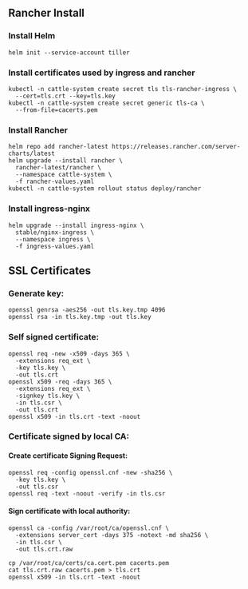 

## Rancher Install

### Install Helm

    helm init --service-account tiller

### Install certificates used by ingress and rancher

    kubectl -n cattle-system create secret tls tls-rancher-ingress \
      --cert=tls.crt --key=tls.key
    kubectl -n cattle-system create secret generic tls-ca \
      --from-file=cacerts.pem

### Install Rancher

    helm repo add rancher-latest https://releases.rancher.com/server-charts/latest
    helm upgrade --install rancher \
      rancher-latest/rancher \
      --namespace cattle-system \
      -f rancher-values.yaml
    kubectl -n cattle-system rollout status deploy/rancher

### Install ingress-nginx

    helm upgrade --install ingress-nginx \
      stable/nginx-ingress \
      --namespace ingress \
      -f ingress-values.yaml

## SSL Certificates

### Generate key: 

    openssl genrsa -aes256 -out tls.key.tmp 4096
    openssl rsa -in tls.key.tmp -out tls.key

### Self signed certificate:

    openssl req -new -x509 -days 365 \
      -extensions req_ext \
      -key tls.key \
      -out tls.crt
    openssl x509 -req -days 365 \
      -extensions req_ext \
      -signkey tls.key \
      -in tls.csr \
      -out tls.crt
    openssl x509 -in tls.crt -text -noout

### Certificate signed by local CA:

#### Create certificate Signing Request:

    openssl req -config openssl.cnf -new -sha256 \
      -key tls.key \
      -out tls.csr
    openssl req -text -noout -verify -in tls.csr

#### Sign certificate with local authority:

    openssl ca -config /var/root/ca/openssl.cnf \
      -extensions server_cert -days 375 -notext -md sha256 \
      -in tls.csr \
      -out tls.crt.raw

    cp /var/root/ca/certs/ca.cert.pem cacerts.pem
    cat tls.crt.raw cacerts.pem > tls.crt
    openssl x509 -in tls.crt -text -noout


